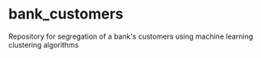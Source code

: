 # bank_customers
Repository for segregation of a bank's customers using machine learning clustering algorithms
